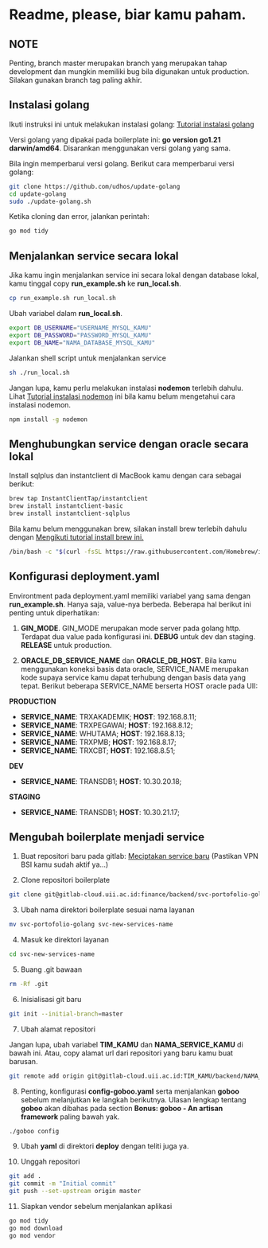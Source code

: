 # Readme, please, biar kamu paham.

## NOTE

Penting, branch master merupakan branch yang merupakan tahap development dan mungkin memiliki bug bila digunakan untuk production. Silakan gunakan branch tag paling akhir.

## Instalasi golang

Ikuti instruksi ini untuk melakukan instalasi golang: [Tutorial instalasi golang](https://go.dev/doc/install)

Versi golang yang dipakai pada boilerplate ini: **go version go1.21 darwin/amd64**. Disarankan menggunakan versi golang yang sama.

Bila ingin memperbarui versi golang. Berikut cara memperbarui versi golang:

```bash
git clone https://github.com/udhos/update-golang
cd update-golang
sudo ./update-golang.sh
```

Ketika cloning dan error, jalankan perintah:

```bash
go mod tidy
```

## Menjalankan service secara lokal

Jika kamu ingin menjalankan service ini secara lokal dengan database lokal, kamu tinggal copy **run_example.sh** ke **run_local.sh**.

```bash
cp run_example.sh run_local.sh
```

Ubah variabel dalam **run_local.sh**.

```bash
export DB_USERNAME="USERNAME_MYSQL_KAMU"
export DB_PASSWORD="PASSWORD_MYSQL_KAMU"
export DB_NAME="NAMA_DATABASE_MYSQL_KAMU"
```

Jalankan shell script untuk menjalankan service

```bash
sh ./run_local.sh
```

Jangan lupa, kamu perlu melakukan instalasi **nodemon** terlebih dahulu. Lihat [Tutorial instalasi nodemon](https://www.npmjs.com/package/nodemon) ini bila kamu belum mengetahui cara instalasi nodemon.

```bash
npm install -g nodemon
```

## Menghubungkan service dengan oracle secara lokal

Install sqlplus dan instantclient di MacBook kamu dengan cara sebagai berikut:

```bash
brew tap InstantClientTap/instantclient
brew install instantclient-basic
brew install instantclient-sqlplus
```

Bila kamu belum menggunakan brew, silakan install brew terlebih dahulu dengan [Mengikuti tutorial install brew ini.](https://brew.sh)

```bash
/bin/bash -c "$(curl -fsSL https://raw.githubusercontent.com/Homebrew/install/HEAD/install.sh)"
```

## Konfigurasi deployment.yaml

Environtment pada deployment.yaml memiliki variabel yang sama dengan **run_example.sh**. Hanya saja, value-nya berbeda. Beberapa hal berikut ini penting untuk diperhatikan:

1. **GIN_MODE**. GIN_MODE merupakan mode server pada golang http. Terdapat dua value pada konfigurasi ini. **DEBUG** untuk dev dan staging. **RELEASE** untuk production.

2. **ORACLE_DB_SERVICE_NAME** dan **ORACLE_DB_HOST**. Bila kamu menggunakan koneksi basis data oracle, SERVICE_NAME merupakan kode supaya service kamu dapat terhubung dengan basis data yang tepat. Berikut beberapa SERVICE_NAME berserta HOST oracle pada UII:

**PRODUCTION**

- **SERVICE_NAME**: TRXAKADEMIK; **HOST**: 192.168.8.11;
- **SERVICE_NAME**: TRXPEGAWAI; **HOST**: 192.168.8.12;
- **SERVICE_NAME**: WHUTAMA; **HOST**: 192.168.8.13;
- **SERVICE_NAME**: TRXPMB; **HOST**: 192.168.8.17;
- **SERVICE_NAME**: TRXCBT; **HOST**: 192.168.8.51;

**DEV**

- **SERVICE_NAME**: TRANSDB1; **HOST**: 10.30.20.18;

**STAGING**

- **SERVICE_NAME**: TRANSDB1; **HOST**: 10.30.21.17;

## Mengubah boilerplate menjadi service

1. Buat repositori baru pada gitlab: [Meciptakan service baru](https://gitlab-cloud.uii.ac.id/projects/new) (Pastikan VPN BSI kamu sudah aktif ya...)

2. Clone repositori boilerplate

```bash
git clone git@gitlab-cloud.uii.ac.id:finance/backend/svc-portofolio-golang.git
```

3. Ubah nama direktori boilerplate sesuai nama layanan

```bash
mv svc-portofolio-golang svc-new-services-name
```

4. Masuk ke direktori layanan

```bash
cd svc-new-services-name
```

5. Buang .git bawaan

```bash
rm -Rf .git
```

6. Inisialisasi git baru

```bash
git init --initial-branch=master
```

7. Ubah alamat repositori

Jangan lupa, ubah variabel **TIM_KAMU** dan **NAMA_SERVICE_KAMU** di bawah ini. Atau, copy alamat url dari repositori yang baru kamu buat barusan.

```bash
git remote add origin git@gitlab-cloud.uii.ac.id:TIM_KAMU/backend/NAMA_SERVICE_KAMU
```

8. Penting, konfigurasi **config-goboo.yaml** serta menjalankan **goboo** sebelum melanjutkan ke langkah berikutnya. Ulasan lengkap tentang **goboo** akan dibahas pada section **Bonus: goboo - An artisan framework** paling bawah yak.

```bash
./goboo config
```

9. Ubah **yaml** di direktori **deploy** dengan teliti juga ya.

10. Unggah repositori

```bash
git add .
git commit -m "Initial commit"
git push --set-upstream origin master
```

11. Siapkan vendor sebelum menjalankan aplikasi

```bash
go mod tidy
go mod download
go mod vendor
```
